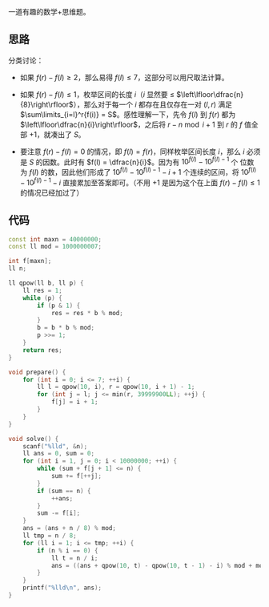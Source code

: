 一道有趣的数学+思维题。

## 思路

分类讨论：

- 如果 $f(r) - f(l) \ge 2$，那么易得 $f(l) \le 7$，这部分可以用尺取法计算。

- 如果 $f(r) - f(l) \le 1$，枚举区间的长度 $i$（$i$ 显然要 $\le$ $\left\lfloor\dfrac{n}{8}\right\rfloor$），那么对于每一个 $i$ 都存在且仅存在一对 $(l,r)$ 满足 $\sum\limits_{i=l}^r{f(i)} = S$。感性理解一下，先令 $f(l)$ 到 $f(r)$ 都为 $\left\lfloor\dfrac{n}{i}\right\rfloor$，之后将 $r - n \bmod i + 1$ 到 $r$ 的 $f$ 值全部 $+1$，就凑出了 $S$。

- 要注意 $f(r) - f(l) = 0$ 的情况，即 $f(l) = f(r)$，同样枚举区间长度 $i$，那么 $i$ 必须是 $S$ 的因数。此时有 $f(l) = \dfrac{n}{i}$。因为有 $10^{f(l)} - 10^{f(l) - 1}$ 个 位数为 $f(l)$ 的数，因此他们形成了 $10^{f(l)} - 10^{f(l) - 1} - i + 1$ 个连续的区间，将 $10^{f(l)} - 10^{f(l) - 1} - i$ 直接累加至答案即可。（不用 $+1$ 是因为这个在上面 $f(r) - f(l) \le 1$ 的情况已经加过了）

## 代码

```cpp
const int maxn = 40000000;
const ll mod = 1000000007;

int f[maxn];
ll n;

ll qpow(ll b, ll p) {
	ll res = 1;
	while (p) {
		if (p & 1) {
			res = res * b % mod;
		}
		b = b * b % mod;
		p >>= 1;
	}
	return res;
}

void prepare() {
	for (int i = 0; i <= 7; ++i) {
		ll l = qpow(10, i), r = qpow(10, i + 1) - 1;
		for (int j = l; j <= min(r, 39999900LL); ++j) {
			f[j] = i + 1;
		}
	}
}

void solve() {
	scanf("%lld", &n);
	ll ans = 0, sum = 0;
	for (int i = 1, j = 0; i < 10000000; ++i) {
		while (sum + f[j + 1] <= n) {
			sum += f[++j];
		}
		if (sum == n) {
			++ans;
		}
		sum -= f[i];
	}
	ans = (ans + n / 8) % mod;
	ll tmp = n / 8;
	for (ll i = 1; i <= tmp; ++i) {
		if (n % i == 0) {
			ll t = n / i;
			ans = ((ans + qpow(10, t) - qpow(10, t - 1) - i) % mod + mod) % mod;
		}
	}
	printf("%lld\n", ans);
}
```
